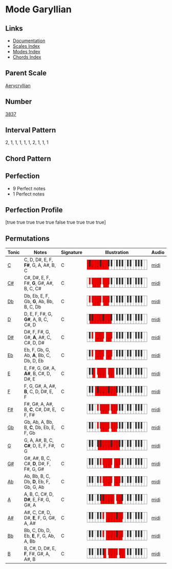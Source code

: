 # Mode Garyllian

## Links

- [Documentation](index.md)
- [Scales Index](Scales.md)
- [Modes Index](Modes.md)
- [Chords Index](Chords.md)

## Parent Scale

[Aerycryllian](ScaleAerycryllian.md)

## Number

[3837](https://ianring.com/musictheory/scales/3837)

## Interval Pattern

2, 1, 1, 1, 1, 1, 2, 1, 1, 1

## Chord Pattern



## Perfection

- 9 Perfect notes
- 1 Perfect notes

## Perfection Profile

[true true true true true false true true true true]

## Permutations

| Tonic | Notes | Signature | Illustration | Audio |
|-------|-------|-----------|--------------|-------|
| [C](ModeCNaturalGaryllian.md) | C, D, D#, E, F, **F#**, G, A, A#, B, C | C | ![CNaturalGaryllian](ModeCNaturalGaryllian.png) | [midi](https://github.com/edipermadi/music/blob/main/docs/ModeCNaturalGaryllian.mid?raw=true) |
| [C#](ModeCSharpGaryllian.md) | C#, D#, E, F, F#, **G**, G#, A#, B, C, C# | C | ![CSharpGaryllian](ModeCSharpGaryllian.png) | [midi](https://github.com/edipermadi/music/blob/main/docs/ModeCSharpGaryllian.mid?raw=true) |
| [Db](ModeDFlatGaryllian.md) | Db, Eb, E, F, Gb, **G**, Ab, Bb, B, C, Db | C | ![DFlatGaryllian](ModeDFlatGaryllian.png) | [midi](https://github.com/edipermadi/music/blob/main/docs/ModeDFlatGaryllian.mid?raw=true) |
| [D](ModeDNaturalGaryllian.md) | D, E, F, F#, G, **G#**, A, B, C, C#, D | C | ![DNaturalGaryllian](ModeDNaturalGaryllian.png) | [midi](https://github.com/edipermadi/music/blob/main/docs/ModeDNaturalGaryllian.mid?raw=true) |
| [D#](ModeDSharpGaryllian.md) | D#, F, F#, G, G#, **A**, A#, C, C#, D, D# | C | ![DSharpGaryllian](ModeDSharpGaryllian.png) | [midi](https://github.com/edipermadi/music/blob/main/docs/ModeDSharpGaryllian.mid?raw=true) |
| [Eb](ModeEFlatGaryllian.md) | Eb, F, Gb, G, Ab, **A**, Bb, C, Db, D, Eb | C | ![EFlatGaryllian](ModeEFlatGaryllian.png) | [midi](https://github.com/edipermadi/music/blob/main/docs/ModeEFlatGaryllian.mid?raw=true) |
| [E](ModeENaturalGaryllian.md) | E, F#, G, G#, A, **A#**, B, C#, D, D#, E | C | ![ENaturalGaryllian](ModeENaturalGaryllian.png) | [midi](https://github.com/edipermadi/music/blob/main/docs/ModeENaturalGaryllian.mid?raw=true) |
| [F](ModeFNaturalGaryllian.md) | F, G, G#, A, A#, **B**, C, D, D#, E, F | C | ![FNaturalGaryllian](ModeFNaturalGaryllian.png) | [midi](https://github.com/edipermadi/music/blob/main/docs/ModeFNaturalGaryllian.mid?raw=true) |
| [F#](ModeFSharpGaryllian.md) | F#, G#, A, A#, B, **C**, C#, D#, E, F, F# | C | ![FSharpGaryllian](ModeFSharpGaryllian.png) | [midi](https://github.com/edipermadi/music/blob/main/docs/ModeFSharpGaryllian.mid?raw=true) |
| [Gb](ModeGFlatGaryllian.md) | Gb, Ab, A, Bb, B, **C**, Db, Eb, E, F, Gb | C | ![GFlatGaryllian](ModeGFlatGaryllian.png) | [midi](https://github.com/edipermadi/music/blob/main/docs/ModeGFlatGaryllian.mid?raw=true) |
| [G](ModeGNaturalGaryllian.md) | G, A, A#, B, C, **C#**, D, E, F, F#, G | C | ![GNaturalGaryllian](ModeGNaturalGaryllian.png) | [midi](https://github.com/edipermadi/music/blob/main/docs/ModeGNaturalGaryllian.mid?raw=true) |
| [G#](ModeGSharpGaryllian.md) | G#, A#, B, C, C#, **D**, D#, F, F#, G, G# | C | ![GSharpGaryllian](ModeGSharpGaryllian.png) | [midi](https://github.com/edipermadi/music/blob/main/docs/ModeGSharpGaryllian.mid?raw=true) |
| [Ab](ModeAFlatGaryllian.md) | Ab, Bb, B, C, Db, **D**, Eb, F, Gb, G, Ab | C | ![AFlatGaryllian](ModeAFlatGaryllian.png) | [midi](https://github.com/edipermadi/music/blob/main/docs/ModeAFlatGaryllian.mid?raw=true) |
| [A](ModeANaturalGaryllian.md) | A, B, C, C#, D, **D#**, E, F#, G, G#, A | C | ![ANaturalGaryllian](ModeANaturalGaryllian.png) | [midi](https://github.com/edipermadi/music/blob/main/docs/ModeANaturalGaryllian.mid?raw=true) |
| [A#](ModeASharpGaryllian.md) | A#, C, C#, D, D#, **E**, F, G, G#, A, A# | C | ![ASharpGaryllian](ModeASharpGaryllian.png) | [midi](https://github.com/edipermadi/music/blob/main/docs/ModeASharpGaryllian.mid?raw=true) |
| [Bb](ModeBFlatGaryllian.md) | Bb, C, Db, D, Eb, **E**, F, G, Ab, A, Bb | C | ![BFlatGaryllian](ModeBFlatGaryllian.png) | [midi](https://github.com/edipermadi/music/blob/main/docs/ModeBFlatGaryllian.mid?raw=true) |
| [B](ModeBNaturalGaryllian.md) | B, C#, D, D#, E, **F**, F#, G#, A, A#, B | C | ![BNaturalGaryllian](ModeBNaturalGaryllian.png) | [midi](https://github.com/edipermadi/music/blob/main/docs/ModeBNaturalGaryllian.mid?raw=true) |
